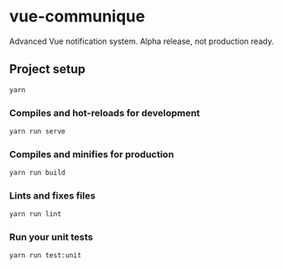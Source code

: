 # vue-communique

Advanced Vue notification system. Alpha release, not production ready.

## Project setup

```sh
yarn
```

### Compiles and hot-reloads for development

```sh
yarn run serve
```

### Compiles and minifies for production

```sh
yarn run build
```

### Lints and fixes files

```sh
yarn run lint
```

### Run your unit tests

```sh
yarn run test:unit
```
